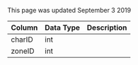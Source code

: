 This page was updated September 3 2019

| Column | Data Type | Description |
| ------ | --------- | ----------- |
| charID | int       |             |
| zoneID | int       |             |
